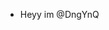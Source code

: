 - Heyy im @DngYnQ


<!---
DngYnQ/DngYnQ is a ✨ special ✨ repository because its `README.md` (this file) appears on your GitHub profile.
You can click the Preview link to take a look at your changes.
--->
